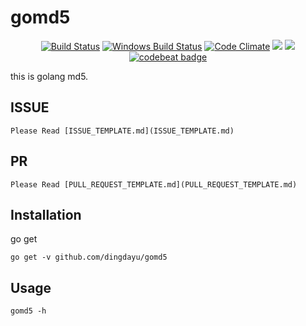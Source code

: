 # gomd5

<p align="center">
  <a href="https://travis-ci.org/golang/dep"><img src="https://travis-ci.org/dingdayu/gomd5.svg?branch=master" alt="Build Status"></img></a>
  <a href="https://ci.appveyor.com/project/dingdayu/gomd5"><img src="https://ci.appveyor.com/api/projects/status/github/dingdayu/gomd5?svg=true&branch=master&passingText=Windows%20-%20OK&failingText=Windows%20-%20failed&pendingText=Windows%20-%20pending" alt="Windows Build Status"></a>
  <a href="https://codeclimate.com/github/dingdayu/gomd5"><img src="https://codeclimate.com/github/dingdayu/gomd5/badges/gpa.svg" alt="Code Climate"></img></a>
  <a href="https://codeclimate.com/github/dingdayu/gomd5/coverage"><img src="https://codeclimate.com/github/dingdayu/gomd5/badges/coverage.svg" /></a>
  <a href="https://goreportcard.com/report/github.com/dingdayu/gomd5"><img src="https://goreportcard.com/badge/github.com/dingdayu/gomd5" /></a>
  <a href="https://codebeat.co/projects/github-com-dingdayu-gomd5-master"><img alt="codebeat badge" src="https://codebeat.co/badges/e2e32faa-3099-4628-88a6-fbb57fea21cd" /></a>
</p>

this is golang md5.

## ISSUE
    Please Read [ISSUE_TEMPLATE.md](ISSUE_TEMPLATE.md)
    
## PR
    Please Read [PULL_REQUEST_TEMPLATE.md](PULL_REQUEST_TEMPLATE.md)
        
## Installation

go get
```
go get -v github.com/dingdayu/gomd5
```

## Usage

```
gomd5 -h
```